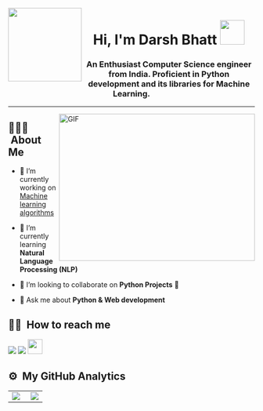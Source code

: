 <img src="https://user-images.githubusercontent.com/60286697/120386695-9a5f5c80-c346-11eb-940e-d30df16b9157.gif" width='150' align="left"/><h1 align="center">Hi, I'm Darsh Bhatt <img src="https://user-images.githubusercontent.com/60286697/120391047-1f00a980-c34c-11eb-9ee9-f8062d49d094.gif" width="50"/></h1>
<!-- <h1 align="center">Hi 👋, I'm Darsh Bhatt</h1> -->
<h3 align="center">An Enthusiast Computer Science engineer from India. Proficient in Python development and its libraries for Machine Learning.</h3> 
<hr>

<img align="right" width="400px" height="300px" alt="GIF" src="https://user-images.githubusercontent.com/60286697/120383140-1f944280-c342-11eb-8af7-2a09e228c660.gif" />

## 👨🏻‍💻 &nbsp;About Me
- 🔭 I’m currently working on [Machine learning algorithms](https://github.com/darsh-008/Machine-Learning-Algorithms) 

- 🌱 I’m currently learning **Natural Language Processing (NLP)**

- 🦾 I’m looking to collaborate on **Python Projects** 🐍

- 💬 Ask me about **Python & Web development**

## 🤝🏻 &nbsp;How to reach me 
<a href="mailto:darshwork008@gmail.com"><img src="https://img.shields.io/badge/-Gmail-181717?style=for-the-badge&logo=gmail"></a> <a href="https://www.linkedin.com/in/darsh-bhatt-n08/"><img src="https://img.shields.io/badge/LinkedIn-0077B5?style=for-the-badge&logo=linkedin&logoColor=white"></a>
<a href="https://www.kaggle.com/darshbhatt"><img src="https://cdn3.iconfinder.com/data/icons/logos-and-brands-adobe/512/189_Kaggle-512.png" width="30" ></a>
<br>
## ⚙️ &nbsp;My GitHub Analytics
<table>
  <tr>
    <td>
      <img src="https://github-readme-stats.vercel.app/api?username=darsh-008&show_icons=true&theme=tokyonight&card_width=350)](https://github.com/anuraghazra/github-readme-stats" align='left'</td>
    <td>
      <img src="https://github-readme-stats.vercel.app/api/top-langs/?username=darsh-008&layout=default&theme=tokyonight&hide=html&card_width=400&border_radius=0 )](https://github.com/anuraghazra/github-readme-stats" align='right'/></td>
  </tr>
</table>


<!-- <table class="tg">
<thead>
  <tr>
    <th class="tg-0lax">LinkedIN</th>
    <th class="tg-0lax"><a href="https://www.linkedin.com/in/darsh-bhatt-n08/"><img src="https://img.shields.io/badge/LinkedIn-0077B5?style=for-the-badge&logo=linkedin&logoColor=white"></a></th>
  </tr>
</thead>
</table> -->
